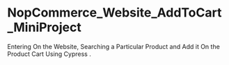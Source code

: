 # NopCommerce_Website_AddToCart_MiniProject

Entering On the Website, Searching a Particular Product and Add it On the Product Cart Using Cypress .
